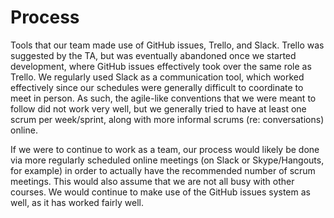 # Process

Tools that our team made use of GitHub issues, Trello, and Slack. Trello was suggested by the TA, but was eventually abandoned once we started development, where GitHub issues effectively took over the same role as Trello. We regularly used Slack as a communication tool, which worked effectively since our schedules were generally difficult to coordinate to meet in person. As such, the agile-like conventions that we were meant to follow did not work very well, but we generally tried to have at least one scrum per week/sprint, along with more informal scrums (re: conversations) online.

If we were to continue to work as a team, our process would likely be done via more regularly scheduled online meetings (on Slack or Skype/Hangouts, for example) in order to actually have the recommended number of scrum meetings. This would also assume that we are not all busy with other courses. We would continue to make use of the GitHub issues system as well, as it has worked fairly well.
